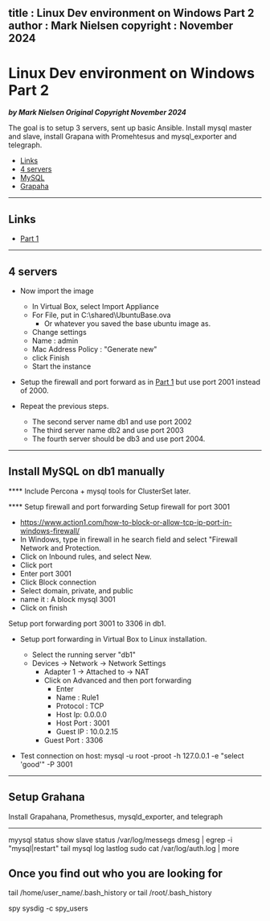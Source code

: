 
title : Linux Dev environment on Windows Part 2
author : Mark Nielsen
copyright : November 2024
---


Linux Dev environment on Windows Part 2
==============================

_**by Mark Nielsen
Original Copyright November 2024**_

The goal is to setup 3 servers, sent up basic Ansible. Install mysql master
and slave, install Grapana with Promehtesus and mysql_exporter and telegraph.

* [Links](#links)
* [4 servers](#4)
* [MySQL](#m)
* [Grapaha](#g)

* * *

<a name=links></a>Links
-----
* [Part 1](https://github.com/vikingdata/articles/blob/main/linux/vm/Linux_dev_under_Windows_part1.md)

* * *
<a name=4></a>4 servers
-----

* Now import the image
    * In Virtual Box, select Import Appliance
    * For File, put in C:\shared\UbuntuBase.ova
        * Or whatever you saved the base ubuntu image as.
    * Change settings
    * Name : admin
    * Mac Address Policy : "Generate new"
    * click Finish
    * Start the instance
* Setup the firewall and port forward as in [Part 1](https://github.com/vikingdata/articles/blob/main/linux/vm/Linux_dev_under_Windows_part1.md#nat2) but use port 2001 instead of 2000. 

* Repeat the previous steps.
    * The second server name db1 and use port 2002
    * The third server name   db2 and use port 2003
    * The fourth server should be db3 and use port 2004. 

* * *
<a name=db1_mysql></a>Install MySQL on db1 manually
-----
**** Include Percona + mysql tools for ClusterSet later. 

**** Setup firewall and port forwarding
Setup firewall for port 3001

* https://www.action1.com/how-to-block-or-allow-tcp-ip-port-in-windows-firewall/
* In Windows, type in firewall in he search field and select "Firewall Network and Protection.
* Click on Inbound rules, and select New.
* Click port
* Enter port 3001
* Click Block connection
* Select domain, private, and public
* name it : A block mysql 3001
* Click on finish

Setup port forwarding port 3001 to 3306 in db1. 

* Setup port forwarding in Virtual Box to Linux installation.
    * Select the running server "db1"
    * Devices -> Network -> Network Settings
        * Adapter 1 -> Attached to -> NAT
        * Click on Advanced and then port forwarding
            * Enter
            * Name : Rule1
            * Protocol : TCP
            * Host Ip: 0.0.0.0
            * Host Port : 3001
            * Guest IP : 10.0.2.15
	    * Guest Port : 3306

* Test connection on host: mysql -u root -proot -h 127.0.0.1 -e "select 'good'" -P 3001

* * *
<a name=g></a>Setup Grahana
-----
Install Grapahana, Promethesus, mysqld_exporter, and telegraph





-------------------------

myysql
status
show slave status
/var/log/messegs
dmesg | egrep -i "mysql|restart"
tail mysql log
lastlog
sudo cat /var/log/auth.log | more

## Once you find out who you are looking for
tail /home/user_name/.bash_history
or
tail /root/.bash_history

spy
sysdig -c spy_users